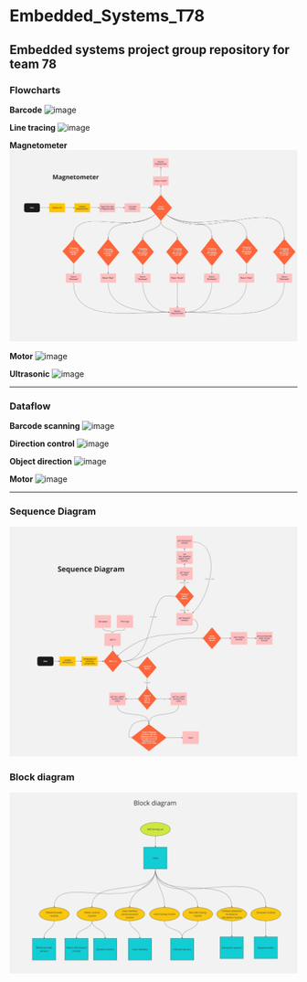 # Embedded_Systems_T78
## Embedded systems project group repository for team 78

### Flowcharts
**Barcode**
![image](https://github.com/xrando/Embedded_Systems_T78/assets/56796695/13552d2f-2db4-4628-8bca-72aa8c6590be)

**Line tracing**
![image](https://github.com/xrando/Embedded_Systems_T78/assets/56796695/277a9d11-a450-4150-8719-3a56efd52ccc)

**Magnetometer**
![image](https://github.com/xrando/Embedded_Systems_T78/blob/main/Diagrams/Flowcharts/magneto_flowchart.jpg?raw=true)

**Motor**
![image](https://github.com/xrando/Embedded_Systems_T78/assets/56796695/1dc24185-64b5-4a8f-86f4-8dc0827a7d17)

**Ultrasonic**
![image](https://github.com/xrando/Embedded_Systems_T78/assets/56796695/0e6b970f-4064-4791-af04-affa58c235aa)

--- 
### Dataflow
**Barcode scanning**
![image](https://github.com/xrando/Embedded_Systems_T78/assets/56796695/79bd0ae1-340b-4cf8-b6e8-23599b218b5d)

**Direction control**
![image](https://github.com/xrando/Embedded_Systems_T78/assets/56796695/24f9fd13-e789-4efd-91f1-60af7980efcb)

**Object direction**
![image](https://github.com/xrando/Embedded_Systems_T78/assets/56796695/f229e278-162b-463d-8e99-4510977babb5)

**Motor**
![image](https://github.com/xrando/Embedded_Systems_T78/assets/56796695/7ba8cbdc-f0ba-4f2c-bfe1-fcca47dfd925)

---
### Sequence Diagram
![image](https://github.com/xrando/Embedded_Systems_T78/blob/main/Diagrams/sequence_diagram.jpg?raw=true)

### Block diagram
![image](https://github.com/xrando/Embedded_Systems_T78/blob/main/Diagrams/block_diagram.jpg?raw=true)










